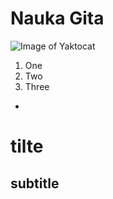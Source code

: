 # Nauka Gita


![Image of Yaktocat](https://octodex.github.com/images/yaktocat.png)

1. One
2. Two
3. Three
-    

  # tilte
  ## subtitle
